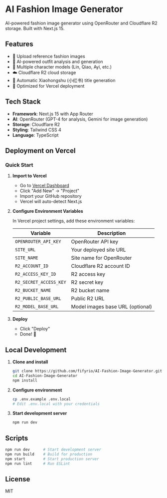 # AI Fashion Image Generator

AI-powered fashion image generator using OpenRouter and Cloudflare R2 storage. Built with Next.js 15.

## Features

- 📸 Upload reference fashion images
- 🎨 AI-powered outfit analysis and generation
- 👤 Multiple character models (Lin, Qiao, Ayi, etc.)
- ☁️ Cloudflare R2 cloud storage
- 📝 Automatic Xiaohongshu (小红书) title generation
- 🚀 Optimized for Vercel deployment

## Tech Stack

- **Framework**: Next.js 15 with App Router
- **AI**: OpenRouter (GPT-4 for analysis, Gemini for image generation)
- **Storage**: Cloudflare R2
- **Styling**: Tailwind CSS 4
- **Language**: TypeScript

## Deployment on Vercel

### Quick Start

1. **Import to Vercel**
   - Go to [Vercel Dashboard](https://vercel.com/dashboard)
   - Click "Add New" → "Project"
   - Import your GitHub repository
   - Vercel will auto-detect Next.js

2. **Configure Environment Variables**

   In Vercel project settings, add these environment variables:

   | Variable | Description |
   |----------|-------------|
   | `OPENROUTER_API_KEY` | OpenRouter API key |
   | `SITE_URL` | Your deployed site URL |
   | `SITE_NAME` | Site name for OpenRouter |
   | `R2_ACCOUNT_ID` | Cloudflare R2 account ID |
   | `R2_ACCESS_KEY_ID` | R2 access key |
   | `R2_SECRET_ACCESS_KEY` | R2 secret key |
   | `R2_BUCKET_NAME` | R2 bucket name |
   | `R2_PUBLIC_BASE_URL` | Public R2 URL |
   | `R2_MODEL_BASE_URL` | Model images base URL (optional) |

3. **Deploy**
   - Click "Deploy"
   - Done! 🚀

## Local Development

1. **Clone and install**
   ```bash
   git clone https://github.com/fifyrio/AI-Fashion-Image-Generator.git
   cd AI-Fashion-Image-Generator
   npm install
   ```

2. **Configure environment**
   ```bash
   cp .env.example .env.local
   # Edit .env.local with your credentials
   ```

3. **Start development server**
   ```bash
   npm run dev
   ```

## Scripts

```bash
npm run dev      # Start development server
npm run build    # Build for production
npm start        # Start production server
npm run lint     # Run ESLint
```

## License

MIT
